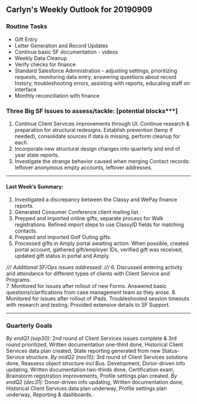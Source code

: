 ## Carlyn's Weekly Outlook for 20190909
### Routine Tasks
* Gift Entry
* Letter Generation and Record Updates
* Continue basic SF documentation - videos
* Weekly Data Cleanup
* Verify checks for finance
* Standard Salesforce Administration - adjusting settings, prioritizing requests, monitoring data entry, answering questions about record history, troubleshooting errors, assisting with reports, educating staff on interface
* Monthly reconciliation with finance 

### Three Big SF Issues to assess/tackle: [potential blocks***]
1. Continue Client Services improvements through UI.  Continue research & preparation for structural redesigns.  Establish prevention (temp if needed), consolidate sources if data is missing, perform cleanup for each.
2. Incorporate new structural design changes into quarterly and end of year state reports.
3. Investigate the strange behavior caused when merging Contact records: leftover anonymous empty accounts, leftover addresses.

- - - -
#### Last Week’s Summary:
1. Investigated a discrepancy between the Classy and WePay finance reports. 
2. Generated Consumer Conference client mailing list.  
3. Prepped and imported online gifts; separate process for Walk registrations.  Refined import steps to use ClassyID fields for matching contacts. 
4. Prepped and imported Golf Outing gifts.  
5. Processed gifts in Amply portal awaiting action.  When possible, created portal account, gathered gift/employer IDs, verified gift was received, updated gift status in portal and Amply.  

*/// Additional SF/Ops issues addressed: ///*
6. Discussed entering activity and attendance for different types of clients with Client Service and Programs.  
7. Monitored for issues after rollout of new Forms.  Answered basic questions/clarifications from case management team as they arose. 
8. Monitored for issues after rollout of iPads. Troubleshooted session timeouts  with research and testing.  Provided extensive details to SF Support.  

- - - -
### Quarterly Goals
*By endQ1 (sep30):* 2nd round of Client Services issues complete & 3rd round prioritized, Written documentation one-third done, Historical Client Services data plan created, State reporting generated from new Status-Service structure.
*By midQ2 (nov15):* 3rd round of Client Services solutions done, Reassess object structure incl Bus. Development, Donor-driven info updating, Written documentation two-thirds done, Certification exam, Brainstorm registration improvements, Profile settings plan created.
*By endQ2 (dec31):*  Donor-driven info updating, Written documentation done, Historical Client Services data plan underway, Profile settings plan underway, Reporting & dashboards.